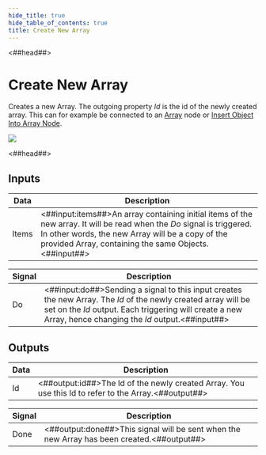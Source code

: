 ```yaml
---
hide_title: true
hide_table_of_contents: true
title: Create New Array
---
```


<##head##>

# Create New Array

Creates a new Array. The outgoing property _Id_ is the id of the newly created array. This can for example be connected to an [Array](/nodes/data/array/array-node.md) node or [Insert Object Into Array Node](/nodes/data/array/insert-into-array).

<div className="ndl-image-with-background l">

![](/nodes/data/array/create-new-array/create-new-array.png)

</div>

<##head##>

## Inputs

| Data                                    | Description                                                                                                                                                                                                                         |
| --------------------------------------- | ----------------------------------------------------------------------------------------------------------------------------------------------------------------------------------------------------------------------------------- |
| <span className="ndl-data">Items</span> | <##input:items##>An array containing initial items of the new array. It will be read when the _Do_ signal is triggered. In other words, the new Array will be a copy of the provided Array, containing the same Objects.<##input##> |

| Signal                                 | Description                                                                                                                                                                                                                 |
| -------------------------------------- | --------------------------------------------------------------------------------------------------------------------------------------------------------------------------------------------------------------------------- |
| <span className="ndl-signal">Do</span> | <##input:do##>Sending a signal to this input creates the new Array. The _Id_ of the newly created array will be set on the _Id_ output. Each triggering will create a new Array, hence changing the _Id_ output.<##input##> |

## Outputs

| Data                                 | Description                                                                                          |
| ------------------------------------ | ---------------------------------------------------------------------------------------------------- |
| <span className="ndl-data">Id</span> | <##output:id##>The Id of the newly created Array. You use this Id to refer to the Array.<##output##> |

| Signal                                   | Description                                                                                |
| ---------------------------------------- | ------------------------------------------------------------------------------------------ |
| <span className="ndl-signal">Done</span> | <##output:done##>This signal will be sent when the new Array has been created.<##output##> |
